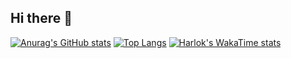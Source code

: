 ## Hi there 👋

[![Anurag's GitHub stats](https://github-readme-stats.vercel.app/api?username=limboocy)](https://github.com/limboocy/github-readme-stats)
[![Top Langs](https://github-readme-stats.vercel.app/api/top-langs/?username=limboocy)](https://github.com/limboocy/github-readme-stats)
[![Harlok's WakaTime stats](https://github-readme-stats.vercel.app/api/wakatime?username=limboocy)](https://github.com/limboocy/github-readme-stats)
